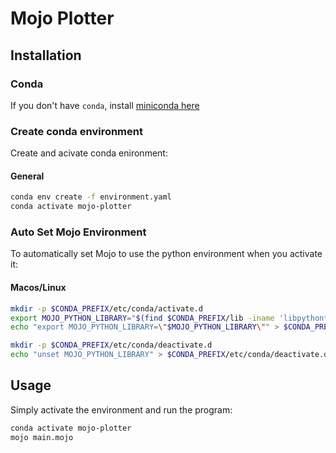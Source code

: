# Mojo Plotter

## Installation
### Conda
If you don't have `conda`, install [miniconda here](https://docs.conda.io/projects/miniconda/en/latest/#quick-command-line-install)

### Create conda environment
Create and acivate conda enironment:

#### General
```bash
conda env create -f environment.yaml
conda activate mojo-plotter
```

### Auto Set Mojo Environment
To automatically set Mojo to use the python environment when you activate it:

#### Macos/Linux
```bash
mkdir -p $CONDA_PREFIX/etc/conda/activate.d
export MOJO_PYTHON_LIBRARY="$(find $CONDA_PREFIX/lib -iname 'libpython*.[s,d]*' | sort -r | head -n 1)"
echo "export MOJO_PYTHON_LIBRARY=\"$MOJO_PYTHON_LIBRARY\"" > $CONDA_PREFIX/etc/conda/activate.d/export-mojo.sh

mkdir -p $CONDA_PREFIX/etc/conda/deactivate.d
echo "unset MOJO_PYTHON_LIBRARY" > $CONDA_PREFIX/etc/conda/deactivate.d/unset-mojo.sh
```

## Usage
Simply activate the environment and run the program:

```bash
conda activate mojo-plotter
mojo main.mojo
```